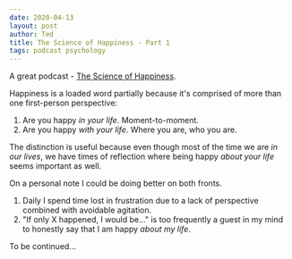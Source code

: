 ```yaml
---
date: 2020-04-13
layout: post
author: Ted
title: The Science of Happiness - Part 1
tags: podcast psychology
---
```

A great podcast - [The Science of Happiness](https://samharris.org/podcasts/196-science-happiness/).

Happiness is a loaded word partially because it's comprised of more than one first-person perspective:

1. Are you happy _in your life_. Moment-to-moment.
2. Are you happy _with your life_. Where you are, who you are.

The distinction is useful because even though most of the time we are _in our lives_, we have times of reflection where being happy _about your life_ seems important as well.

On a personal note I could be doing better on both fronts.

1. Daily I spend time lost in frustration due to a lack of perspective combined with avoidable agitation.
2. "If only X happened, I would be..." is too frequently a guest in my mind to honestly say that I am happy _about my life_.

To be continued...

